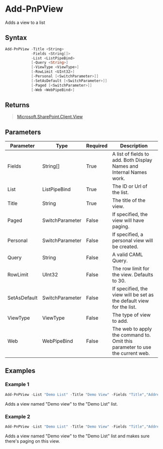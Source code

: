 # Add-PnPView
Adds a view to a list
## Syntax
```powershell
Add-PnPView -Title <String>
            -Fields <String[]>
            -List <ListPipeBind>
            [-Query <String>]
            [-ViewType <ViewType>]
            [-RowLimit <UInt32>]
            [-Personal [<SwitchParameter>]]
            [-SetAsDefault [<SwitchParameter>]]
            [-Paged [<SwitchParameter>]]
            [-Web <WebPipeBind>]
```


## Returns
>[Microsoft.SharePoint.Client.View](https://msdn.microsoft.com/en-us/library/microsoft.sharepoint.client.view.aspx)

## Parameters
Parameter|Type|Required|Description
---------|----|--------|-----------
|Fields|String[]|True|A list of fields to add. Both Display Names and Internal Names work.|
|List|ListPipeBind|True|The ID or Url of the list.|
|Title|String|True|The title of the view.|
|Paged|SwitchParameter|False|If specified, the view will have paging.|
|Personal|SwitchParameter|False|If specified, a personal view will be created.|
|Query|String|False|A valid CAML Query.|
|RowLimit|UInt32|False|The row limit for the view. Defaults to 30.|
|SetAsDefault|SwitchParameter|False|If specified, the view will be set as the default view for the list.|
|ViewType|ViewType|False|The type of view to add.|
|Web|WebPipeBind|False|The web to apply the command to. Omit this parameter to use the current web.|
## Examples

### Example 1
```powershell
Add-PnPView -List "Demo List" -Title "Demo View" -Fields "Title","Address"
```
Adds a view named "Demo view" to the "Demo List" list.

### Example 2
```powershell
Add-PnPView -List "Demo List" -Title "Demo View" -Fields "Title","Address" -Paged
```
Adds a view named "Demo view" to the "Demo List" list and makes sure there's paging on this view.
